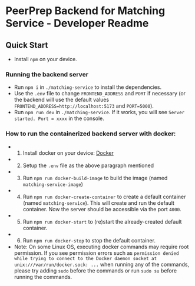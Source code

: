 # PeerPrep Backend for Matching Service - Developer Readme

## Quick Start
 - Install `npm` on your device.

### Running the backend server
 - Run `npm i` in `./matching-service` to install the dependencies.
 - Use the `.env` file to change `FRONTEND_ADDRESS` and `PORT` if necessary (or the backend will use the default values `FRONTEND_ADDRESS=http://localhost:5173` and `PORT=5000`).
 - Run `npm run dev` in `./matching-service`. If it works, you will see `Server started. Port = xxxx` in the console.

### How to run the containerized backend server with docker:
 - 1. Install docker on your device: [Docker](https://www.docker.com)
 - 2. Setup the `.env` file as the above paragraph mentioned
 - 3. Run `npm run docker-build-image` to build the image (named `matching-service-image`)
 - 4. Run `npm run docker-create-container` to create a default container (named `matching-service`). This will create and run the default container. Now the server should be accessible via the port `4000`.
 - 5. Run `npm run docker-start` to (re)start the already-created default container. 
 - 6. Run `npm run docker-stop` to stop the default container.
 - Note: On some Linux OS, executing docker commands may require root permission. If you see permission errors such as `permission denied while trying to connect to the Docker daemon socket at unix:///var/run/docker.sock: ...` when running any of the commands, please try adding `sudo` before the commands or run `sudo su` before running the commands.
